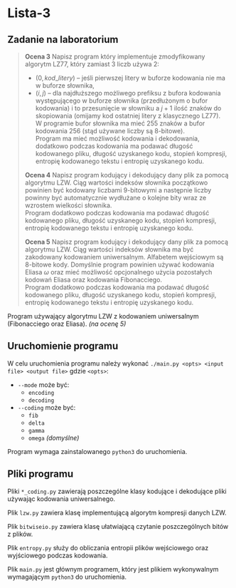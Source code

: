 # Lista-3

## Zadanie na laboratorium

> **Ocena 3** Napisz program który implementuje zmodyfikowany algorytm LZ77, który zamiast 3 liczb używa 2:
> - $(0, kod\_litery)$ – jeśli pierwszej litery w buforze kodowania nie ma w buforze słownika,
> - $(i, j)$ – dla najdłuższego możliwego prefiksu z bufora kodowania występującego w buforze słownika (przedłużonym o bufor kodowania) i to przesunięcie w słowniku a $j + 1$ ilość znaków do skopiowania (omijamy kod ostatniej litery z klasycznego LZ77).\
> W programie bufor słownika ma mieć 255 znaków a bufor kodowania 256 (stąd używane liczby są 8-bitowe).\
> Program ma mieć możliwość kodowania i dekodowania, dodatkowo podczas kodowania ma podawać długość kodowanego pliku, długość uzyskanego kodu, stopień kompresji, entropię kodowanego tekstu i entropię uzyskanego kodu.
>
> **Ocena 4** Napisz program kodujący i dekodujący dany plik za pomocą algorytmu LZW. Ciąg wartości indeksów słownika początkowo powinien być kodowany liczbami 9-bitowymi a następnie liczby powinny być automatycznie wydłużane o kolejne bity wraz ze wzrostem wielkości słownika.\
> Program dodatkowo podczas kodowania ma podawać długość kodowanego pliku, długość uzyskanego kodu, stopień kompresji, entropię kodowanego tekstu i entropię uzyskanego kodu.
>
> **Ocena 5** Napisz program kodujący i dekodujący dany plik za pomocą algorytmu LZW. Ciąg wartości indeksów słownika ma być zakodowany kodowaniem uniwersalnym. Alfabetem wejściowym są 8-bitowe kody. Domyślnie program powinien używać kodowania Eliasa $\omega$ oraz mieć możliwość opcjonalnego użycia pozostałych kodowań Eliasa oraz kodowania Fibonacciego.\
> Program dodatkowo podczas kodowania ma podawać długość kodowanego pliku, długość uzyskanego kodu, stopień kompresji, entropię kodowanego tekstu i entropię uzyskanego kodu.

Program używający algorytmu LZW z kodowaniem uniwersalnym (Fibonacciego oraz Eliasa). *(na ocenę 5)*

## Uruchomienie programu

W celu uruchomienia programu należy wykonać `./main.py <opts> <input file> <output file>` gdzie `<opts>`:

  - `--mode` może być:
    - `encoding`
    - `decoding`
  - `--coding` może być:
    - `fib`
    - `delta`
    - `gamma`
    - `omega` *(domyślne)*

Program wymaga zainstalowanego `python3` do uruchomienia.

## Pliki programu

Pliki `*_coding.py` zawierają poszczególne klasy kodujące i dekodujące pliki używając kodowania uniwersalnego.

Plik `lzw.py` zawiera klasę implementującą algorytm kompresji danych LZW.

Plik `bitwiseio.py` zawiera klasę ułatwiającą czytanie poszczególnych bitów z plików.

Plik `entropy.py` służy do obliczania entropii plików wejściowego oraz wyjściowego podczas kodowania.

Plik `main.py` jest głównym programem, który jest plikiem wykonywalnym wymagającym `python3` do uruchomienia.
